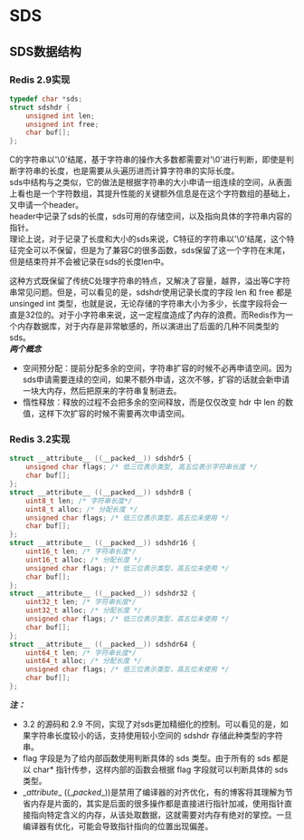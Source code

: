 # SDS

## SDS数据结构

### Redis 2.9实现
```C
typedef char *sds;
struct sdshdr {
    unsigned int len;
    unsigned int free;
    char buf[];
};
```
C的字符串以'\0'结尾，基于字符串的操作大多数都需要对'\0'进行判断，即使是判断字符串的长度，也是需要从头遍历进而计算字符串的实际长度。   
sds中结构与之类似，它的做法是根据字符串的大小申请一组连续的空间，从表面上看也是一个字符数组，其提升性能的关键额外信息是在这个字符数组的基础上，又申请一个header。  
header中记录了sds的长度，sds可用的存储空间，以及指向具体的字符串内容的指针。  
理论上说，对于记录了长度和大小的sds来说，C特征的字符串以'\0'结尾，这个特征完全可以不保留，但是为了兼容C的很多函数，sds保留了这一个字符在末尾，但是结束符并不会被记录在sds的长度len中。  

这种方式既保留了传统C处理字符串的特点，又解决了容量，越界，溢出等C字符串常见问题。但是，可以看见的是，sdshdr使用记录长度的字段 len 和 free 都是 unsinged int 类型，也就是说，无论存储的字符串大小为多少，长度字段将会一直是32位的。对于小字符串来说，这一定程度造成了内存的浪费。而Redis作为一个内存数据库，对于内存是非常敏感的，所以演进出了后面的几种不同类型的sds。   
***两个概念***  
- 空间预分配：提前分配多余的空间，字符串扩容的时候不必再申请空间。因为sds申请需要连续的空间，如果不额外申请，这次不够，扩容的话就会新申请一块大内存，然后把原来的字符串复制进去。  
- 惰性释放：释放的过程不会把多余的空间释放，而是仅仅改变 hdr 中 len 的数值，这样下次扩容的时候不需要再次申请空间。  

### Redis 3.2实现

```C
struct __attribute__ ((__packed__)) sdshdr5 {
    unsigned char flags; /* 低三位表示类型, 高五位表示字符串长度 */
    char buf[];
};
struct __attribute__ ((__packed__)) sdshdr8 {
    uint8_t len; /* 字符串长度*/
    uint8_t alloc; /* 分配长度 */
    unsigned char flags; /* 低三位表示类型，高五位未使用 */
    char buf[];
};
struct __attribute__ ((__packed__)) sdshdr16 {
    uint16_t len; /* 字符串长度*/
    uint16_t alloc; /* 分配长度 */
    unsigned char flags; /* 低三位表示类型，高五位未使用 */
    char buf[];
};
struct __attribute__ ((__packed__)) sdshdr32 {
    uint32_t len; /* 字符串长度*/
    uint32_t alloc; /* 分配长度 */
    unsigned char flags; /* 低三位表示类型，高五位未使用 */
    char buf[];
};
struct __attribute__ ((__packed__)) sdshdr64 {
    uint64_t len; /* 字符串长度*/
    uint64_t alloc; /* 分配长度 */
    unsigned char flags; /* 低三位表示类型，高五位未使用 */
    char buf[];
};
```
***注：***  
- 3.2 的源码和 2.9 不同，实现了对sds更加精细化的控制。可以看见的是，如果字符串长度较小的话，支持使用较小空间的 sdshdr 存储此种类型的字符串。
- flag 字段是为了给内部函数使用判断具体的 sds 类型。由于所有的 sds 都是以 char* 指针传参，这样内部的函数会根据 flag 字段就可以判断具体的 sds 类型。
- \__attribute__ ((\__packed__))是禁用了编译器的对齐优化，有的博客将其理解为节省内存是片面的，其实是后面的很多操作都是直接进行指针加减，使用指针直接指向特定含义的内存，从该处取数据，这就需要对内存有绝对的掌控。一旦编译器有优化，可能会导致指针指向的位置出现偏差。
